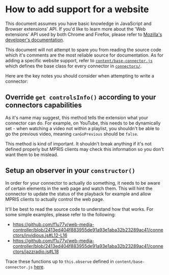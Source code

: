 # How to add support for a website

This document assumes you have basic knowledge in JavaScript and Browser
extensions' API. If you'd like to learn more about the 'Web extensions' API
used by both Chrome and Firefox, please refer to [Mozilla's developer's
documentation](https://developer.mozilla.org/en-US/docs/Mozilla/Add-ons/WebExtensions).

This document will not attempt to spare you from reading the source code which
it's comments are the most reliable source for documentation. As for adding
a specific website support, refer to
[`content/base-connector.js`](content/base-connector.js) which defines the base
class for every connector in [`connectors/`](connectors/).

Here are the key notes you should consider when attempting to write
a connector:

## Override `get controlsInfo()` according to your connectors capabilities

As it's name may suggest, this method tells the extension what your connector
can do. For example, on YouTube, this needs to be dynamically set - when
watching a video not within a playlist, you shouldn't be able to go the
previous video, meaning `canGoPrevious` should be `false`.

This method is kind of important. It shouldn't break anything if it's not
defined properly but MPRIS clients may check this information so you don't want
them to be mislead.

## Setup an observer in your `constructor()`

In order for your connector to actually do something, it needs to be aware of
certain elements in the web page and watch them. This will hint the connector
to update the status of the playback for example and allow MPRIS clients to
actually control the web page.

It'll be best to read the source code to understand how that works. For some
simple examples, please refer to the following:

- https://github.com/f1u77y/web-media-controller/blob/2413ed404f883955de91a93e1aba32b23289ac41/connectors/invidious.js#L12-L16
- https://github.com/f1u77y/web-media-controller/blob/2413ed404f883955de91a93e1aba32b23289ac41/connectors/jazzradio.js#L18

Trace these functions up to `this.observe` defined in
`content/base-connector.js`
[here](https://github.com/f1u77y/web-media-controller/blob/2413ed404f883955de91a93e1aba32b23289ac41/content/base-connector.js#L236-L252).
